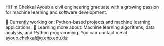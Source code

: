 Hi I'm Chekkal Ayoub a civil engineering graduate with a growing passion for machine learning and software development.

💼 Currently working on: Python-based projects and machine learning applications.
🌱 Learning more about: Machine learning algorithms, data analysis, and Python programming.
 You can contact me at   ayoub.chekkal@g.enp.edu.dz 

